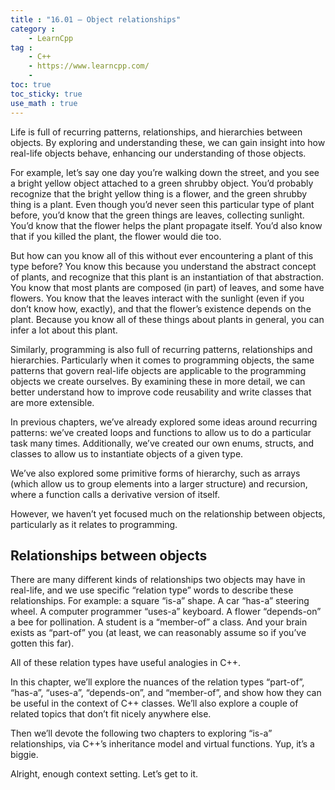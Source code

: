 ```yaml
---
title : "16.01 — Object relationships"
category :
    - LearnCpp
tag : 
    - C++
    - https://www.learncpp.com/
    - 
toc: true  
toc_sticky: true 
use_math : true
---
```




Life is full of recurring patterns, relationships, and hierarchies between objects. By exploring and understanding these, we can gain insight into how real-life objects behave, enhancing our understanding of those objects.

For example, let’s say one day you’re walking down the street, and you see a bright yellow object attached to a green shrubby object. You’d probably recognize that the bright yellow thing is a flower, and the green shrubby thing is a plant. Even though you’d never seen this particular type of plant before, you’d know that the green things are leaves, collecting sunlight. You’d know that the flower helps the plant propagate itself. You’d also know that if you killed the plant, the flower would die too.

But how can you know all of this without ever encountering a plant of this type before? You know this because you understand the abstract concept of plants, and recognize that this plant is an instantiation of that abstraction. You know that most plants are composed (in part) of leaves, and some have flowers. You know that the leaves interact with the sunlight (even if you don’t know how, exactly), and that the flower’s existence depends on the plant. Because you know all of these things about plants in general, you can infer a lot about this plant.

Similarly, programming is also full of recurring patterns, relationships and hierarchies. Particularly when it comes to programming objects, the same patterns that govern real-life objects are applicable to the programming objects we create ourselves. By examining these in more detail, we can better understand how to improve code reusability and write classes that are more extensible.

In previous chapters, we’ve already explored some ideas around recurring patterns: we’ve created loops and functions to allow us to do a particular task many times. Additionally, we’ve created our own enums, structs, and classes to allow us to instantiate objects of a given type.

We’ve also explored some primitive forms of hierarchy, such as arrays (which allow us to group elements into a larger structure) and recursion, where a function calls a derivative version of itself.

However, we haven’t yet focused much on the relationship between objects, particularly as it relates to programming.


## Relationships between objects

There are many different kinds of relationships two objects may have in real-life, and we use specific “relation type” words to describe these relationships. For example: a square “is-a” shape. A car “has-a” steering wheel. A computer programmer “uses-a” keyboard. A flower “depends-on” a bee for pollination. A student is a “member-of” a class. And your brain exists as “part-of” you (at least, we can reasonably assume so if you’ve gotten this far).

All of these relation types have useful analogies in C++.

In this chapter, we’ll explore the nuances of the relation types “part-of”, “has-a”, “uses-a”, “depends-on”, and “member-of”, and show how they can be useful in the context of C++ classes. We’ll also explore a couple of related topics that don’t fit nicely anywhere else.

Then we’ll devote the following two chapters to exploring “is-a” relationships, via C++’s inheritance model and virtual functions. Yup, it’s a biggie.

Alright, enough context setting. Let’s get to it.